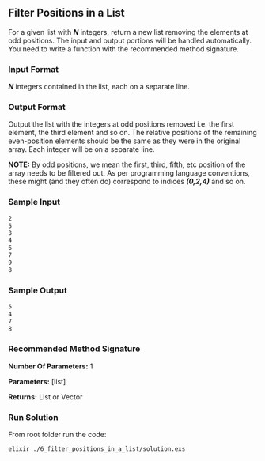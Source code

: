 ## Filter Positions in a List

For a given list with ***_N_*** integers, return a new list removing the elements at odd positions. The input and output portions will be handled automatically. You need to write a function with the recommended method signature.

### Input Format

***_N_*** integers contained in the list, each on a separate line.

### Output Format

Output the list with the integers at odd positions removed i.e. the first element, the third element and so on. The relative positions of the remaining even-position elements should be the same as they were in the original array. Each integer will be on a separate line.

**NOTE:** By odd positions, we mean the first, third, fifth, etc position of the array needs to be filtered out. As per programming language conventions, these might (and they often do) correspond to indices ***_(0,2,4)_*** and so on.

### Sample Input

```bash
2
5
3
4
6
7
9
8
```

### Sample Output

```bash
5
4
7
8
```

### Recommended Method Signature

**Number Of Parameters:** 1

**Parameters:** [list]

**Returns:** List or Vector

### Run Solution

From root folder run the code:

```bash
elixir ./6_filter_positions_in_a_list/solution.exs
```
